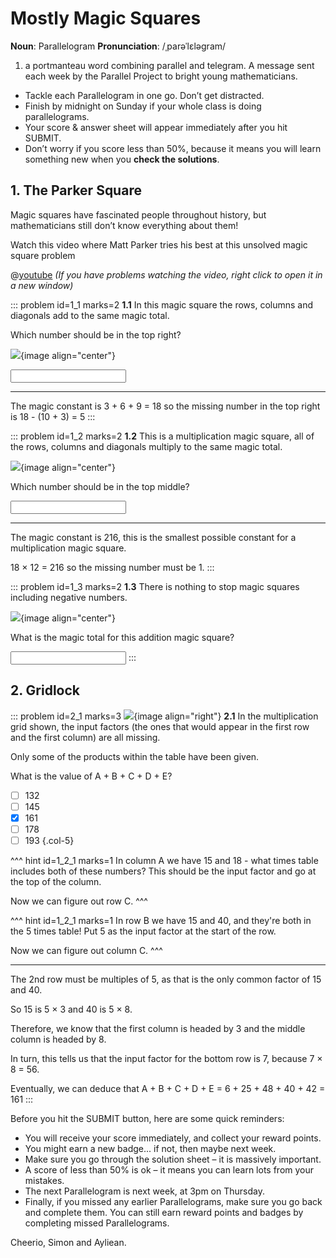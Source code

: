 # Mostly Magic Squares

<div class="dictionary">

__Noun__: Parallelogram
__Pronunciation__: /ˌparəˈlɛləɡram/

1. a portmanteau word combining parallel and telegram. A message sent each
week by the Parallel Project to bright young mathematicians.

</div>

*	Tackle each Parallelogram in one go. Don’t get distracted.
*	Finish by midnight on Sunday if your whole class is doing parallelograms.
*	Your score & answer sheet will appear immediately after you hit SUBMIT.
*	Don’t worry if you score less than 50%, because it means you will learn something new when you __check the solutions__.


## 1. The Parker Square

Magic squares have fascinated people throughout history, but mathematicians still don’t know everything about them!

Watch this video where Matt Parker tries his best at this unsolved magic square problem

@[youtube](aOT_bG-vWyg?rel=0) _(If you have problems watching the video, right click to open it in a new window)_

::: problem id=1_1 marks=2
__1.1__ In this magic square the rows, columns and diagonals add to the same magic total.  

Which number should be in the top right?

![](/resources/6-30-parker-square/1-magic-add.png){image align="center"}

<input type="number" solution="5"/>

---

The magic constant is 3 + 6 + 9 = 18 so the missing number in the top right is 18 - (10 + 3) = 5
:::

::: problem id=1_2 marks=2
__1.2__ This is a multiplication magic square, all of the rows, columns and diagonals multiply to the same magic total.

![](/resources/6-30-parker-square/1-2-magic-multiply.png){image align="center"}

Which number should be in the top middle?

<input type="number" solution="1"/>

---

The magic constant is 216, this is the smallest possible constant for a multiplication magic square.  

18 × 12 = 216 so the missing number must be 1.
:::

::: problem id=1_3 marks=2
__1.3__ There is nothing to stop magic squares including negative numbers.

![](/resources/6-30-parker-square/1-3-magic-negative.png){image align="center"}

What is the magic total for this addition magic square?

<input type="number" solution="-9"/>
:::


## 2. Gridlock

::: problem id=2_1 marks=3
![](/resources/6-30-parker-square/2-grid-puzzle.png){image align="right"}
__2.1__ In the multiplication grid shown, the input factors (the ones that would appear in the first row and the first column) are all missing.  

Only some of the products within the table have been given.  

What is the value of A + B + C + D + E?

* [ ] 132
* [ ] 145
* [x] 161
* [ ] 178
* [ ] 193
{.col-5}

^^^ hint id=1_2_1 marks=1
In column A we have 15 and 18 - what times table includes both of these numbers? This should be the input factor and go at the top of the column.

Now we can figure out row C.
^^^

^^^ hint id=1_2_1 marks=1
In row B we have 15 and 40, and they're both in the 5 times table! Put 5 as the input factor at the start of the row.

Now we can figure out column C.
^^^

---

The 2nd row must be multiples of 5, as that is the only common factor of 15 and 40.

So 15 is 5 × 3 and 40 is 5 × 8.  

Therefore, we know that the first column is headed by 3 and the middle column is headed by 8.  

In turn, this tells us that the input factor for the bottom row is 7, because 7 × 8 = 56.

Eventually, we can deduce that A + B + C + D + E = 6 + 25 + 48 + 40 + 42 = 161
:::


Before you hit the SUBMIT button, here are some quick reminders:

*	You will receive your score immediately, and collect your reward points.
*	You might earn a new badge... if not, then maybe next week.
*	Make sure you go through the solution sheet – it is massively important.
*	A score of less than 50% is ok – it means you can learn lots from your mistakes.
*	The next Parallelogram is next week, at 3pm on Thursday.
*	Finally, if you missed any earlier Parallelograms, make sure you go back and complete them. You can still earn reward points and badges by completing missed Parallelograms.

Cheerio,
Simon and Ayliean.
